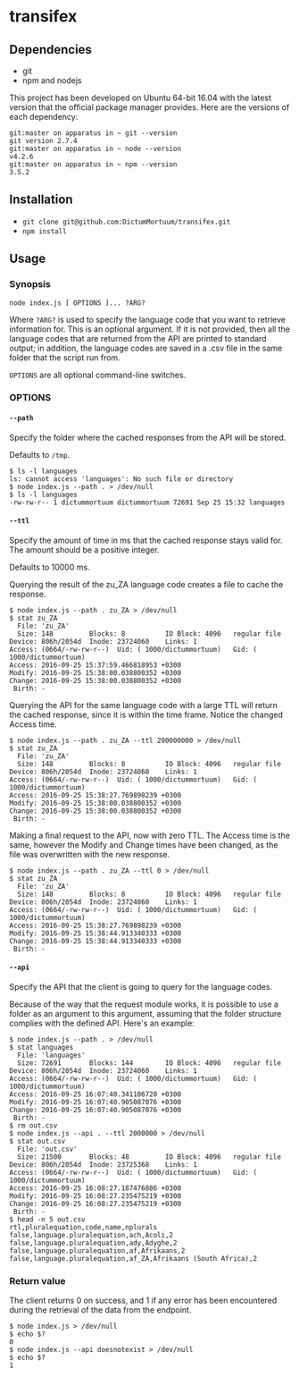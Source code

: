 # transifex

## Dependencies

- git
- npm and nodejs

This project has been developed on Ubuntu 64-bit 16.04 with the latest version that the official package manager provides. Here are the versions of each dependency:

```
git:master on apparatus in ~ git --version
git version 2.7.4
git:master on apparatus in ~ node --version
v4.2.6
git:master on apparatus in ~ npm --version
3.5.2
```

## Installation

- `git clone git@github.com:DictumMortuum/transifex.git`
- `npm install`

## Usage

### Synopsis

`node index.js [ OPTIONS ]... ?ARG?`

Where `?ARG?` is used to specify the language code that you want to retrieve information for. This is an optional argument. If it is not provided, then all the language codes that are returned from the API are printed to standard output; in addition, the language codes are saved in a .csv file in the same folder that the script run from.

`OPTIONS` are all optional command-line switches.

### OPTIONS

#### `--path`

Specify the folder where the cached responses from the API will be stored.

Defaults to `/tmp`.

```
$ ls -l languages     
ls: cannot access 'languages': No such file or directory
$ node index.js --path . > /dev/null
$ ls -l languages                    
-rw-rw-r-- 1 dictummortuum dictummortuum 72691 Sep 25 15:32 languages
```

#### `--ttl`

Specify the amount of time in ms that the cached response stays valid for. The amount should be a positive integer.

Defaults to 10000 ms.

Querying the result of the zu_ZA language code creates a file to cache the response.

```
$ node index.js --path . zu_ZA > /dev/null
$ stat zu_ZA
  File: 'zu_ZA'
  Size: 148       	Blocks: 8          IO Block: 4096   regular file
Device: 806h/2054d	Inode: 23724060    Links: 1
Access: (0664/-rw-rw-r--)  Uid: ( 1000/dictummortuum)   Gid: ( 1000/dictummortuum)
Access: 2016-09-25 15:37:59.466818953 +0300
Modify: 2016-09-25 15:38:00.038800352 +0300
Change: 2016-09-25 15:38:00.038800352 +0300
 Birth: -
```

Querying the API for the same language code with a large TTL will return the cached response, since it is within the time frame. Notice the changed Access time.

```
$ node index.js --path . zu_ZA --ttl 200000000 > /dev/null
$ stat zu_ZA
  File: 'zu_ZA'
  Size: 148       	Blocks: 8          IO Block: 4096   regular file
Device: 806h/2054d	Inode: 23724060    Links: 1
Access: (0664/-rw-rw-r--)  Uid: ( 1000/dictummortuum)   Gid: ( 1000/dictummortuum)
Access: 2016-09-25 15:38:27.769898239 +0300
Modify: 2016-09-25 15:38:00.038800352 +0300
Change: 2016-09-25 15:38:00.038800352 +0300
 Birth: -
```

Making a final request to the API, now with zero TTL. The Access time is the same, however the Modify and Change times have been changed, as the file was overwritten with the new response.

```
$ node index.js --path . zu_ZA --ttl 0 > /dev/null  
$ stat zu_ZA                                       
  File: 'zu_ZA'
  Size: 148       	Blocks: 8          IO Block: 4096   regular file
Device: 806h/2054d	Inode: 23724060    Links: 1
Access: (0664/-rw-rw-r--)  Uid: ( 1000/dictummortuum)   Gid: ( 1000/dictummortuum)
Access: 2016-09-25 15:38:27.769898239 +0300
Modify: 2016-09-25 15:38:44.913340333 +0300
Change: 2016-09-25 15:38:44.913340333 +0300
 Birth: -
```

#### `--api`

Specify the API that the client is going to query for the language codes.

Because of the way that the request module works, it is possible to use a folder as an argument to this argument, assuming that the folder structure complies with the defined API. Here's an example:

```
$ node index.js --path . > /dev/null  
$ stat languages
  File: 'languages'
  Size: 72691     	Blocks: 144        IO Block: 4096   regular file
Device: 806h/2054d	Inode: 23724060    Links: 1
Access: (0664/-rw-rw-r--)  Uid: ( 1000/dictummortuum)   Gid: ( 1000/dictummortuum)
Access: 2016-09-25 16:07:40.341106720 +0300
Modify: 2016-09-25 16:07:40.905087076 +0300
Change: 2016-09-25 16:07:40.905087076 +0300
 Birth: -
$ rm out.csv                 
$ node index.js --api . --ttl 2000000 > /dev/null
$ stat out.csv
  File: 'out.csv'
  Size: 21500     	Blocks: 48         IO Block: 4096   regular file
Device: 806h/2054d	Inode: 23725368    Links: 1
Access: (0664/-rw-rw-r--)  Uid: ( 1000/dictummortuum)   Gid: ( 1000/dictummortuum)
Access: 2016-09-25 16:08:27.187476886 +0300
Modify: 2016-09-25 16:08:27.235475219 +0300
Change: 2016-09-25 16:08:27.235475219 +0300
 Birth: -
$ head -n 5 out.csv
rtl,pluralequation,code,name,nplurals
false,language.pluralequation,ach,Acoli,2
false,language.pluralequation,ady,Adyghe,2
false,language.pluralequation,af,Afrikaans,2
false,language.pluralequation,af_ZA,Afrikaans (South Africa),2
```

### Return value

The client returns 0 on success, and 1 if any error has been encountered during the retrieval of the data from the endpoint.

```
$ node index.js > /dev/null
$ echo $?
0
$ node index.js --api doesnotexist > /dev/null
$ echo $?
1
```
